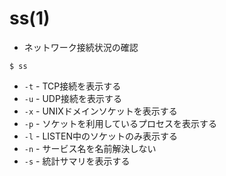 # ss(1)
-  ネットワーク接続状況の確認

```
$ ss
```

- `-t` - TCP接続を表示する
- `-u` - UDP接続を表示する
- `-x` - UNIXドメインソケットを表示する
- `-p` - ソケットを利用しているプロセスを表示する
- `-l` - LISTEN中のソケットのみ表示する
- `-n` - サービス名を名前解決しない
- `-s` - 統計サマリを表示する
